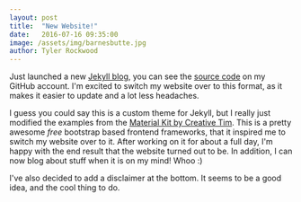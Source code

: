 ```yaml
---
layout: post
title:  "New Website!"
date:   2016-07-16 09:35:00
image: /assets/img/barnesbutte.jpg
author: Tyler Rockwood
---
```


Just launched a new [Jekyll blog], you can see the [source code] on my GitHub account. 
I'm excited to switch my website over to this format, as it makes it easier to update and a lot less headaches.

I guess you could say this is a custom theme for Jekyll, but I really just modified the examples from the
[Material Kit by Creative Tim]. This is a pretty awesome _free_ bootstrap based frontend frameworks, that 
it inspired me to switch my website over to it. After working on it for about a full day, I'm happy with the end result
that the website turned out to be. In addition, I can now blog about stuff when it is on my mind! Whoo :)

I've also decided to add a disclaimer at the bottom. It seems to be a good idea, and the cool thing to do.

[Jekyll blog]: http://jekyllrb.com/
[source code]: https://github.com/rockwotj/rockwotj.github.io
[Material Kit by Creative Tim]: http://www.creative-tim.com/live/material-kit
